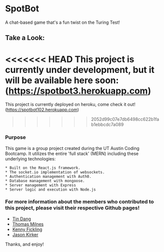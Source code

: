 # SpotBot
A chat-based game that's a fun twist on the Turing Test!


## Take a Look: 

<<<<<<< HEAD
This project is currently under development, but it will be available here soon:
  (https://spotbot3.herokuapp.com)
=======
This project is currently deployed on heroku, come check it out!
  (https://spotbot102.herokuapp.com)
>>>>>>> 2052d99c07e7db6498cc622b1fab1ebbcdc7a089

### Purpose

This game is a group project created during the UT Austin Coding Bootcamp. It utilizes the entire 'full stack' (MERN) including these underlying technologies:

```
* Built on the React.js framework.
* The socket.io implementation of websockets.
* Authentication management with Auth0.
* Database management with mongoose.
* Server management with Express
* Server logic and execution with Node.js
```


### For more information about the members who contributed to this project, please visit their respective Github pages!

* [Tin Dang](https://github.com/tintdang)
* [Thomas Milnes](https://github.com/thmiv)
* [Kenny Fickling](https://github.com/must-git-good)
* [Jason Kirker](https://github.com/jasonkirker)

Thanks, and enjoy!


